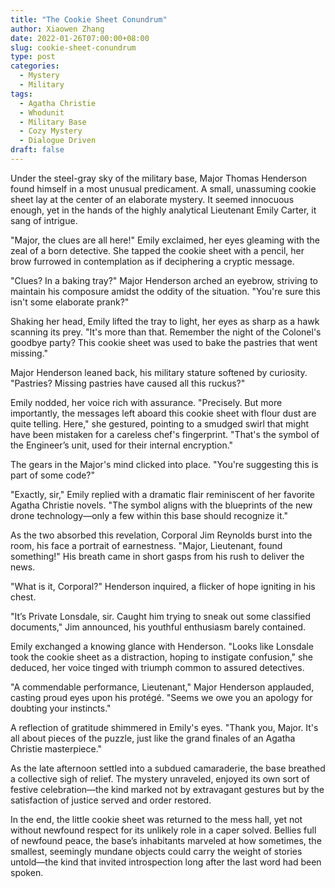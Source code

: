 ```yaml
---
title: "The Cookie Sheet Conundrum"
author: Xiaowen Zhang
date: 2022-01-26T07:00:00+08:00
slug: cookie-sheet-conundrum
type: post
categories:
  - Mystery
  - Military
tags:
  - Agatha Christie
  - Whodunit
  - Military Base
  - Cozy Mystery
  - Dialogue Driven
draft: false
---
```


Under the steel-gray sky of the military base, Major Thomas Henderson found himself in a most unusual predicament. A small, unassuming cookie sheet lay at the center of an elaborate mystery. It seemed innocuous enough, yet in the hands of the highly analytical Lieutenant Emily Carter, it sang of intrigue.

"Major, the clues are all here!" Emily exclaimed, her eyes gleaming with the zeal of a born detective. She tapped the cookie sheet with a pencil, her brow furrowed in contemplation as if deciphering a cryptic message.

"Clues? In a baking tray?" Major Henderson arched an eyebrow, striving to maintain his composure amidst the oddity of the situation. "You're sure this isn't some elaborate prank?"

Shaking her head, Emily lifted the tray to light, her eyes as sharp as a hawk scanning its prey. "It's more than that. Remember the night of the Colonel's goodbye party? This cookie sheet was used to bake the pastries that went missing."

Major Henderson leaned back, his military stature softened by curiosity. "Pastries? Missing pastries have caused all this ruckus?"

Emily nodded, her voice rich with assurance. "Precisely. But more importantly, the messages left aboard this cookie sheet with flour dust are quite telling. Here," she gestured, pointing to a smudged swirl that might have been mistaken for a careless chef's fingerprint. "That's the symbol of the Engineer’s unit, used for their internal encryption."

The gears in the Major's mind clicked into place. "You're suggesting this is part of some code?"

"Exactly, sir," Emily replied with a dramatic flair reminiscent of her favorite Agatha Christie novels. "The symbol aligns with the blueprints of the new drone technology—only a few within this base should recognize it."

As the two absorbed this revelation, Corporal Jim Reynolds burst into the room, his face a portrait of earnestness. "Major, Lieutenant, found something!" His breath came in short gasps from his rush to deliver the news.

"What is it, Corporal?" Henderson inquired, a flicker of hope igniting in his chest.

"It’s Private Lonsdale, sir. Caught him trying to sneak out some classified documents," Jim announced, his youthful enthusiasm barely contained.

Emily exchanged a knowing glance with Henderson. "Looks like Lonsdale took the cookie sheet as a distraction, hoping to instigate confusion," she deduced, her voice tinged with triumph common to assured detectives.

"A commendable performance, Lieutenant," Major Henderson applauded, casting proud eyes upon his protégé. "Seems we owe you an apology for doubting your instincts."

A reflection of gratitude shimmered in Emily's eyes. "Thank you, Major. It's all about pieces of the puzzle, just like the grand finales of an Agatha Christie masterpiece."

As the late afternoon settled into a subdued camaraderie, the base breathed a collective sigh of relief. The mystery unraveled, enjoyed its own sort of festive celebration—the kind marked not by extravagant gestures but by the satisfaction of justice served and order restored.

In the end, the little cookie sheet was returned to the mess hall, yet not without newfound respect for its unlikely role in a caper solved. Bellies full of newfound peace, the base’s inhabitants marveled at how sometimes, the smallest, seemingly mundane objects could carry the weight of stories untold—the kind that invited introspection long after the last word had been spoken.